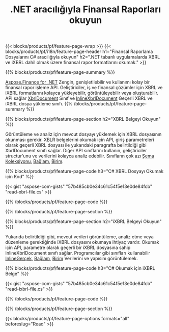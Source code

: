 ﻿---
title: .NET aracılığıyla Finansal Raporları okuyun
url: /tr/net/read/
description:  C# kitaplık aracılığıyla XBRL ve iXBRL dosyalarındaki finansal raporları okumak için C# kodu.
---
{{< blocks/products/pf/feature-page-wrap >}}
{{< blocks/products/pf/i18n/feature-page-header h1="Finansal Raporlama Dosyalarını C# aracılığıyla okuyun" h2=".NET tabanlı uygulamalarda XBRL ve iXBRL dahil olmak üzere finansal rapor formatlarını okumak." >}}

{{% blocks/products/pf/feature-page-summary %}}

[Aspose.Finance for .NET](https://products.aspose.com/finance/net/) Zengin, genişletilebilir ve kullanımı kolay bir finansal rapor işleme API. Geliştiriciler, iş ve finansal çözümler için XBRL ve iXBRL formatlarını kolayca yükleyebilir, görüntüleyebilir veya oluşturabilir. API sağlar [XbrlDocument](https://apireference.aspose.com/finance/net/aspose.finance.xbrl/xbrldocument) Sınıf ve  [InlineXbrlDocument](https://apireference.aspose.com/finance/net/aspose.finance.xbrl.inline/inlinexbrldocument) Geçerli XBRL ve iXBRL dosya yükleme sınıfı.
{{% /blocks/products/pf/feature-page-summary %}}

{{% blocks/products/pf/feature-page-section h2="XBRL Belgeyi Okuyun" %}}

Görüntüleme ve analiz için mevcut dosyayı yüklemek için XBRL dosyasının okunması gerekir. XBLR belgelerini okumak için API, giriş parametreleri olarak geçerli XBRL dosyası ile yukarıdaki paragrafta belirtildiği gibi XbrlDocument sınıfı sağlar. Diğer API sınıflarını kullanın, geliştiriciler structur'unu ve verilerini kolayca analiz edebilir. Sınıfların çok azı [Şema Koleksiyonu](https://apireference.aspose.com/finance/net/aspose.finance.xbrl/schemarefcollection), [Bağlam](https://apireference.aspose.com/finance/net/aspose.finance.xbrl/context), [Birim](https://apireference.aspose.com/finance/net/aspose.finance.xbrl/unit).

{{% blocks/products/pf/feature-page-code h3="C# XBRL Dosyayı Okumak için Kod" %}}

{{< gist "aspose-com-gists" "57b485cb0e34c61c54f5e13e0de84fcb" "read-xbrl-file.cs" >}} 

{{% /blocks/products/pf/feature-page-code %}}

{{% /blocks/products/pf/feature-page-section %}}

{{% blocks/products/pf/feature-page-section h2="iXBRL Belgeyi Okuyun" %}}

Yukarıda belirtildiği gibi, mevcut verileri görüntüleme, analiz etme veya düzenleme gerektiğinde iXBRL dosyasını okumaya ihtiyaç vardır. Okumak için API, parametre olarak geçerli bir iXBRL dosyasına sahip InlineXbrlDocument sınıfı sağlar. Programcılar gibi sınıfları kullanabilir [InlineGerçek](https://apireference.aspose.com/finance/net/aspose.finance.xbrl.inline/inlinefact), [Bağlam](https://apireference.aspose.com/finance/net/aspose.finance.xbrl/context), [Birim](https://apireference.aspose.com/finance/net/aspose.finance.xbrl/unit) Verilerini ve yapısını görüntülemek. 

{{% blocks/products/pf/feature-page-code h3="C# Okumak için iXBRL Belge" %}}

{{< gist "aspose-com-gists" "57b485cb0e34c61c54f5e13e0de84fcb" "read-ixbrl-file.cs" >}}

{{% /blocks/products/pf/feature-page-code %}}

{{% /blocks/products/pf/feature-page-section %}}

{{< blocks/products/pf/feature-page-options formats="all" beforeslug="Read" >}}